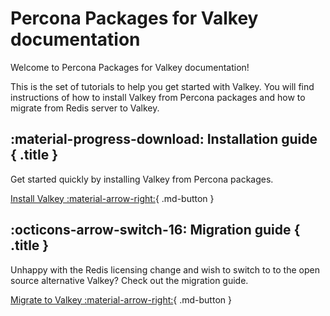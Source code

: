 # Percona Packages for Valkey documentation

Welcome to Percona Packages for Valkey documentation!

This is the set of tutorials to help you get started with Valkey. You will find instructions of how to install Valkey from Percona packages and how to migrate from Redis server to Valkey.

<div data-grid markdown><div data-banner markdown>

## :material-progress-download: Installation guide { .title }

Get started quickly by installing Valkey from Percona packages.

[Install Valkey :material-arrow-right:](installation.md){ .md-button }

</div><div data-banner markdown>

## :octicons-arrow-switch-16: Migration guide { .title }

Unhappy with the Redis licensing change and wish to switch to to the open source alternative Valkey? Check out the migration guide.

[Migrate to Valkey :material-arrow-right:](migration.md){ .md-button }
</div>
</div>
